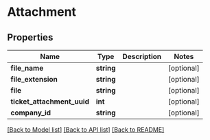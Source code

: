 # Attachment

## Properties
Name | Type | Description | Notes
------------ | ------------- | ------------- | -------------
**file_name** | **string** |  | [optional] 
**file_extension** | **string** |  | [optional] 
**file** | **string** |  | [optional] 
**ticket_attachment_uuid** | **int** |  | [optional] 
**company_id** | **string** |  | [optional] 

[[Back to Model list]](../README.md#documentation-for-models) [[Back to API list]](../README.md#documentation-for-api-endpoints) [[Back to README]](../README.md)


